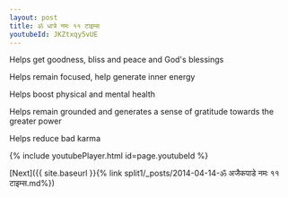 ```yaml
---
layout: post
title: ॐ धात्रे नमः ११ टाइम्स
youtubeId: JKZtxqy5vUE
---
```

 
 
Helps get goodness, bliss and peace and God's blessings
 
Helps remain focused, help generate inner energy 
 
Helps boost physical and mental health 
 
Helps remain grounded and generates a sense of gratitude towards the greater power 
 
Helps reduce bad karma
 
 
 
 


{% include youtubePlayer.html id=page.youtubeId %}
 
[Next]({{ site.baseurl }}{% link  split1/_posts/2014-04-14-ॐ अजैकपाडे नमः ११ टाइम्स.md%})
 
